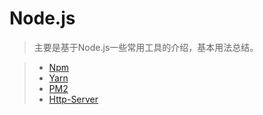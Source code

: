# Node.js

> 主要是基于Node.js一些常用工具的介绍，基本用法总结。  

> * [Npm](../nodejs/npm.md)
> * [Yarn](../nodejs/yarn.md)
> * [PM2](../nodejs/process-manager.md)
> * [Http-Server](../nodejs/http-server.md)